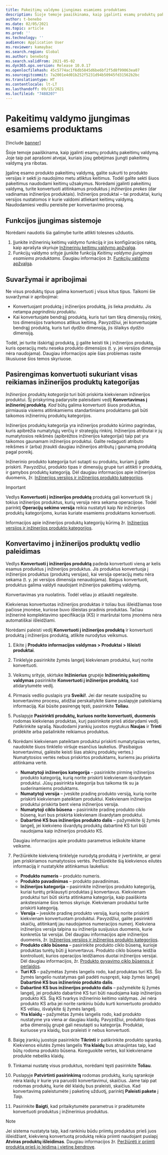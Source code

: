 ```yaml
---
title: Pakeitimų valdymo įjungimas esamiems produktams
description: Šioje temoje paaiškinama, kaip įgalinti esamų produktų pakeitimų valdymą. Joje taip pat aprašomi atvejai, kuriais jūsų gebėjimas įjungti pakeitimų valdymą yra ribotas.
author: t-benebo
ms.date: 02/05/2021
ms.topic: article
ms.prod: ''
ms.technology: ''
audience: Application User
ms.reviewer: kamaybac
ms.search.region: Global
ms.author: benebotg
ms.search.validFrom: 2021-05-02
ms.dyn365.ops.version: Release 10.0.17
ms.openlocfilehash: 45c5774ac1f6db5845d6be6bf2f5d8f99063ea07
ms.sourcegitcommit: 7a2001e4d01b252f5231d94b50945fd31562b2bc
ms.translationtype: HT
ms.contentlocale: lt-LT
ms.lasthandoff: 09/15/2021
ms.locfileid: "7488207"
---
```

# <a name="enable-change-management-on-existing-products"></a>Pakeitimų valdymo įjungimas esamiems produktams

[!include [banner](../../includes/banner.md)]

Šioje temoje paaiškinama, kaip įgalinti esamų produktų pakeitimų valdymą. Joje taip pat aprašomi atvejai, kuriais jūsų gebėjimas įjungti pakeitimų valdymą yra ribotas.

Įgalinę esamo produkto pakeitimų valdymą, galite sukurti to produkto versijas ir sekti jo naudojimo metu atliktus keitimus. Todėl galite sekti šiuos pakeitimus naudodami keitimų užsakymus. Norėdami įgalinti pakeitimų valdymą, turite konvertuoti atitinkamus produktus į *inžinerijos prekes* (dar vadinamas inžinerijos produktais). Inžinerijos produktai – tai produktai, kurių versijos nustatomos ir kurie valdomi atliekant keitimų valdymą. Naudodamiesi vedliu pereisite per konvertavimo procesą.

## <a name="turn-on-the-feature-in-your-system"></a>Funkcijos įjungimas sistemoje

Norėdami naudotis šia galimybe turite atlikti tolesnes užduotis.

1. Įjunkite inžinerinių keitimų valdymo funkciją ir jos konfigūracijos raktą, kaip aprašyta skyriuje [Inžinerinių keitimų valdymo apžvalga](product-engineering-overview.md).
1. Funkcijų valdymo srityje įjunkite funkciją *Keitimų valdymo įjungimas esamiems produktams*. Daugiau informacijos žr. [Funkcijų valdymo apžvalga](../../fin-ops-core/fin-ops/get-started/feature-management/feature-management-overview.md).

## <a name="restrictions-and-limitations"></a>Suvaržymai ir apribojimai

Ne visus produktų tipus galima konvertuoti į visus kitus tipus. Taikomi šie suvaržymai ir apribojimai:

- Konvertuojant produktą į inžinerijos produktą, jis lieka *produktu*. Jis netampa *pagrindiniu produktu*.
- Kai konvertuojate bendrąjį produktą, kuris turi tam tikrą dimensijų rinkinį, tos dimensijos tvarkomos atlikus keitimą. Pavyzdžiui, jei konvertuojate bendrąjį produktą, kuris turi dydžio dimensiją, jis išlaikys dydžio dimensiją.

Todėl, jei turite išskirtąjį produktą, jį galite keisti tik į inžinerijos produktą, kuris operacijų metu neseka produkto dimensijos (t. y. jei versijos dimensija nėra naudojama). Daugiau informacijos apie šias problemas rasite likusiuose šios temos skyriuose.

## <a name="prepare-for-conversion-by-creating-all-required-engineering-product-categories"></a>Pasirengimas konvertuoti sukuriant visas reikiamas inžinerijos produktų kategorijas

*Inžinerijos produktų kategorija* turi būti priskirta kiekvienam inžinerijos produktui. Šį priskyrimą padarysite paleisdami vedlį **Konvertavimas į inžinerinį produktą**. *Kad* būtų galima konvertuoti šiuos produktus, pirmiausia visiems atitinkamiems standartiniams produktams gali būti taikomos inžinerinių produktų kategorijos.

Inžinerijos produktų kategorija yra inžinerijos produkto kūrimo pagrindas, kuris apibrėžia numatytųjų verčių ir strategijų rinkinį. Inžinerijos atributai ir jų numatytosios reikšmės (apibrėžtos inžinerijos kategorijai) taip pat yra taikomos gaunamam inžinerijos produktui. Galite redaguoti atributo reikšmes ir (arba) įtraukti daugiau inžinerijos atributų į gaunamą produktą pagal poreikį.

Inžinerinio produkto kategorija turi sutapti su produktu, kuriam jį galite priskirti. Pavyzdžiui, produkto tipas ir dimensijų grupė turi atitikti ir produktą, ir gamybos produktų kategoriją. Dėl daugiau informacijos apie inžinerijos duomenis, žr. [Inžinerijos versijos ir inžinerijos produkto kategorijos](engineering-versions-product-category.md).

> [!IMPORTANT]
> Vedlys **Konvertuoti į inžinerijos produktą** produktą gali konvertuoti tik į tokius inžinerijos produktus, kurių versija nėra sekama operacijose. Todėl parinktį **Operacijų sekimo versija** reikia nustatyti kaip *Ne* inžinerijos produktų kategorijoms, kurias kuriate esamiems produktams konvertuoti.

Informacijos apie inžinerijos produktų kategorijų kūrimą žr. [Inžinerijos versijos ir inžinerijos produkto kategorijos](engineering-versions-product-category.md).

## <a name="run-the-convert-to-engineering-product-wizard"></a>Konvertavimo į inžinerijos produktų vedlio paleidimas

Vedlys **Konvertuoti į inžinerijos produktą** padeda konvertuoti vieną ar kelis esamus produktus į inžinerijos produktus. Jis produktus konvertuoja į inžinerijos produktus (produktų versijas), kai versija operacijų metu nėra sekama (t. y. jei versijos dimensija nenaudojama). Baigus konvertuoti, produktus galima valdyti naudojant inžinerijos pakeitimų valdymą.

Konvertavimas yra nuolatinis. Todėl vėliau jo atšaukti negalėsite. 

Kiekvienas konvertuotas inžinerijos produktas ir toliau bus išleidžiamas tose pačiose įmonėse, kuriose buvo išleistas pradinis produktas. Tačiau inžinerinė komplektavimo specifikacija (KS) ir maršrutai toms įmonėms nėra automatiškai išleidžiami.

Norėdami paleisti vedlį **Konvertuoti į inžinerijos produktą** ir konvertuoti produktą į inžinerijos produktą, atlikite nurodytus veiksmus.

1. Eikite į **Produkto informacijos valdymas \> Produktai \> Išleisti produktai**.
1. Tinklelyje pasirinkite žymės langelį kiekvienam produktui, kurį norite konvertuoti.
1. Veiksmų srityje, skirtuke **Inžinierius** grupėje **Inžinerinių pakeitimų valdymas** pasirinkite **Konvertuoti į inžinerijos produktą**, kad atidarytumėte vedlį.
1. Pirmasis vedlio puslapis yra **Sveiki!**. Jei dar nesate susipažinę su konvertavimo procesu, atidžiai perskaitykite šiame puslapyje pateikiamą informaciją. Kai būsite pasirengę tęsti, pasirinkite **Toliau**.
1. Puslapyje **Pasirinkti produktų, kuriuos norite konvertuoti, duomenis** rodomas kiekvienas produktas, kurį pasirinkote prieš atidarydami vedlį. Patikrinkite sąrašą. Naudodami įrankių juostos mygtukus **Naujas** ir **Trinti** pridėkite arba pašalinkite reikiamus produktus.
1. Norėdami kiekvienam pateiktam produktui priskirti numatytąsias vertes, naudokite šiuos tinklelio viršuje esančius laukelius. (Pasibaigus konvertavimui, galėsite keisti šias atskirų produktų vertes.) Numatytosios vertės nebus priskirtos produktams, kuriems jau priskirta atitinkama vertė.

    - **Numatytoji inžinerijos kategorija** – pasirinkite pirminę inžinerijos produkto kategoriją, kurią norite priskirti kiekvienam išvardytam produktui. Jūsų pasirinkta kategorija bus taikoma tik su ja suderinamiems produktams.
    - **Numatytoji versija** – įveskite pradinę produkto versiją, kurią norite priskirti kiekvienam pateiktam produktui. Kiekvienam inžinerijos produktui priskirta bent viena inžinerijos versija.
    - **Numatytoji ciklo būsena** – pasirinkite pradinę produkto ciklo būseną, kuri bus priskirta kiekvienam išvardytam produktui.
    - **Dabartinė KS bus inžinerijos produkto dalis** – pažymėkite šį žymės langelį, jei kiekvieno išvardytų produktų dabartinė KS turi būti naudojama kaip inžinerijos produkto KS.

    Daugiau informacijos apie produkto parametrus ieškokite kitame veiksme.

1. Peržiūrėkite kiekvieną tinklelyje nurodytą produktą ir įvertinkite, ar gerai jam priskiriamos numatytosios vertės. Peržiūrėkite šią kiekvienos eilutės informaciją ir nustatykite atitinkamus laukelius:

    - **Produkto numeris** – produkto numeris.
    - **Produkto pavadinimas** – produkto pavadinimas.
    - **Inžinerijos kategorija** – pasirinkite inžinerijos produkto kategoriją, kuriai turėtų priklausyti produktas jį konvertavus. Kiekvienam produktui turi būti skirta atitinkama kategorija, kaip paaiškinta ankstesniame šios temos skyriuje. Kiekvienam produktui turite priskirti kategoriją.
    - **Versija** – įveskite pradinę produkto versiją, kurią norite priskirti kiekvienam konvertuotam produktui. Pavyzdžiui, galite pasirinkti skaičių, atitinkantį jau naudojamos numeracijos numerį. Kiekviena inžinerijos versija talpina su inžinerija susijusius duomenis, kurie konkretūs tai versijai. Dėl daugiau informacijos apie inžinerijos duomenis, žr. [Inžinerijos versijos ir inžinerijos produkto kategorijos](engineering-versions-product-category.md).
    - **Produkto ciklo būsena** – pasirinkite produkto ciklo būseną, kurioje produktas turėtų būti jį konvertavus. Produkto ciklo būsena leidžia kontroliuoti, kurios operacijos leidžiamos duotai inžinerijos versijai. Dėl daugiau informacijos, žr. [Produkto gyvavimo ciklo būsenos ir perlaidos](product-lifecycle-state-transactions.md).
    - **Turi KS** – pažymėtas žymės langelis rodo, kad produktas turi KS. Šio žymės langelio nustatymas gali padėti nuspręsti, kaip žymės langelį **Dabartinė KS bus inžinerinio produkto dalis**.
    - **Dabartinė KS bus inžinerijos produkto dalis** – pažymėkite šį žymės langelį, jei produkto dabartinė KS turi būti naudojama kaip inžinerijos produkto KS. Šią KS tvarkys inžinerinio keitimo valdymas. Jei nėra produkto KS arba jei norite rankiniu būdu kurti konvertuoto produkto KS vėliau, išvalykite šį žymės langelį.
    - **Yra klaidų** – pažymėtas žymės langelis rodo, kad produkto nustatyme yra viena ar daugiau klaidų. Pavyzdžiui, produkto tipas arba dimensijų grupė gali nesutapti su kategorija. Produktai, kuriuose yra klaidų, bus praleisti ir nebus konvertuoti.

1. Baigę įrankių juostoje pasirinkite **Tikrinti** ir patikrinkite produkto sąranką. Kiekvienos eilutės žymės langelis **Yra klaidų** bus atnaujintas taip, kad būtų rodoma produkto būsena. Koreguokite vertes, kol kiekviename produkte nebeliks klaidų.
1. Tinkamai nustatę visus produktus, norėdami tęsti pasirinkite **Toliau**.
1. Puslapyje **Patvirtinti pasirinkimą** rodomas produktų, kurių sąrankoje nėra klaidų ir kurie yra paruošti konvertavimui, skaičius. Jame taip pat rodomas produktų, kurie dėl klaidų bus praleisti, skaičius. Kad konvertavimą paleistumėte į paketinę užduotį, parinktį **Paleisti pakete** į *Taip*.
1. Pasirinkite **Baigti**, kad pritaikytumėte parametrus ir pradėtumėte konvertuoti produktus į inžinerinius produktus.

> [!NOTE]
> Jei sistema nustatyta taip, kad rankiniu būdu priimtų produktus prieš juos išleidžiant, kiekvieną konvertuotą produktą reikia priimti naudojant puslapį **Atviras produktų išleidimas**. Daugiau informacijos žr. [Peržiūrėti ir priimti produktą prieš jo leidimą į vietinę bendrovę](engineering-scenarios.md#accept).
